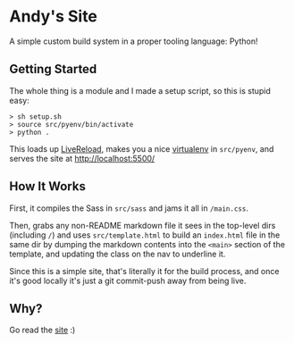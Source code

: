 # Andy's Site
A simple custom build system in a proper tooling language: Python!

## Getting Started
The whole thing is a module and I made a setup script, so this is stupid easy:
```shell
> sh setup.sh
> source src/pyenv/bin/activate
> python .
```

This loads up [LiveReload](https://livereload.readthedocs.io/en/stable/),
makes you a nice [virtualenv](https://docs.python.org/3/library/venv.html#how-venvs-work) in `src/pyenv`,
and serves the site at [http://localhost:5500/](http://localhost:5500/)

## How It Works
First, it compiles the Sass in `src/sass` and jams it all in `/main.css`.

Then, grabs any non-README markdown file it sees in the top-level dirs (including `/`) and uses
`src/template.html` to build an `index.html` file in the same dir by dumping the markdown contents into the
`<main>` section of the template, and updating the class on the nav to underline it.

Since this is a simple site,
that's literally it for the build process, and once it's good locally it's just a git commit-push away from being live.

## Why?
Go read the [site](https://www.andrewstanish.com/about) :)
